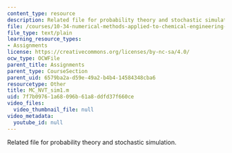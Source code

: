 ```yaml
---
content_type: resource
description: Related file for probability theory and stochastic simulation.
file: /courses/10-34-numerical-methods-applied-to-chemical-engineering-fall-2005/7f7b09761a68096b61a8ddfd37f660ce_MC_NVT_sim1.m
file_type: text/plain
learning_resource_types:
- Assignments
license: https://creativecommons.org/licenses/by-nc-sa/4.0/
ocw_type: OCWFile
parent_title: Assignments
parent_type: CourseSection
parent_uid: 6579ba2a-d59e-49a2-b4b4-14584348cba6
resourcetype: Other
title: MC_NVT_sim1.m
uid: 7f7b0976-1a68-096b-61a8-ddfd37f660ce
video_files:
  video_thumbnail_file: null
video_metadata:
  youtube_id: null
---
```

Related file for probability theory and stochastic simulation.